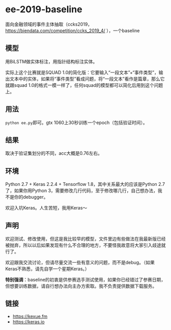 # ee-2019-baseline
面向金融领域的事件主体抽取（ccks2019，https://biendata.com/competition/ccks_2019_4/ ），一个baseline

## 模型
用BiLSTM做实体标注，用指针结构标注实体。

实际上这个比赛就是SQUAD 1.0的简化版：它要输入“一段文本”+“事件类型”，输出文本中的实体，如果将“事件类型”看成问题，将“一段文本”看作是篇章，那么它就跟squad 1.0的格式一模一样了，任何squad的模型都可以简化后用到这个问题上。

## 用法
`python ee.py`即可。gtx 1060上30秒训练一个epoch（包括验证时间）。

## 结果
取决于验证集划分的不同，acc大概是0.76左右。

## 环境
Python 2.7 + Keras 2.2.4 + Tensorflow 1.8，其中关系最大的应该是Python 2.7了，如果你用Python 3，需要修改几行代码，至于修改哪几行，自己想办法，我不是你的debugger。

欢迎入坑Keras。人生苦短，我用Keras～

## 声明
欢迎测试、修改使用，但这是我比较早的模型，文件里边有些做法在我最新版已经被抛弃，所以以后如果发现有什么不合理的地方，不要怪我故意将大家引入歧途就行了。

欢迎跟我交流讨论，但请尽量交流一些有意义的问题，而不是debug。（如果Keras不熟悉，请先自学一个星期Keras。）

<strong>特别强调</strong>：baseline的初衷是供参赛选手测试使用，如果你已经错过了参赛日期，但想要训练数据，请自行想办法向主办方索取。我不负责提供数据下载服务。

## 链接
- https://kexue.fm
- https://keras.io
